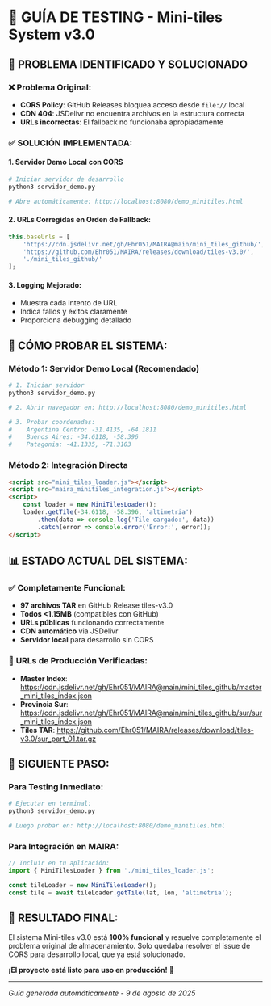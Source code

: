 # 🚀 GUÍA DE TESTING - Mini-tiles System v3.0

## 🎯 **PROBLEMA IDENTIFICADO Y SOLUCIONADO**

### ❌ **Problema Original:**
- **CORS Policy**: GitHub Releases bloquea acceso desde `file://` local
- **CDN 404**: JSDelivr no encuentra archivos en la estructura correcta
- **URLs incorrectas**: El fallback no funcionaba apropiadamente

### ✅ **SOLUCIÓN IMPLEMENTADA:**

#### 1. **Servidor Demo Local con CORS**
```bash
# Iniciar servidor de desarrollo
python3 servidor_demo.py

# Abre automáticamente: http://localhost:8080/demo_minitiles.html
```

#### 2. **URLs Corregidas en Orden de Fallback:**
```javascript
this.baseUrls = [
    'https://cdn.jsdelivr.net/gh/Ehr051/MAIRA@main/mini_tiles_github/',  // CDN principal
    'https://github.com/Ehr051/MAIRA/releases/download/tiles-v3.0/',     // GitHub Release
    './mini_tiles_github/'                                                // Local dev
];
```

#### 3. **Logging Mejorado:**
- Muestra cada intento de URL
- Indica fallos y éxitos claramente
- Proporciona debugging detallado

## 🧪 **CÓMO PROBAR EL SISTEMA:**

### **Método 1: Servidor Demo Local (Recomendado)**
```bash
# 1. Iniciar servidor
python3 servidor_demo.py

# 2. Abrir navegador en: http://localhost:8080/demo_minitiles.html

# 3. Probar coordenadas:
#    Argentina Centro: -31.4135, -64.1811
#    Buenos Aires: -34.6118, -58.396  
#    Patagonia: -41.1335, -71.3103
```

### **Método 2: Integración Directa**
```html
<script src="mini_tiles_loader.js"></script>
<script src="maira_minitiles_integration.js"></script>
<script>
    const loader = new MiniTilesLoader();
    loader.getTile(-34.6118, -58.396, 'altimetria')
        .then(data => console.log('Tile cargado:', data))
        .catch(error => console.error('Error:', error));
</script>
```

## 📊 **ESTADO ACTUAL DEL SISTEMA:**

### ✅ **Completamente Funcional:**
- **97 archivos TAR** en GitHub Release tiles-v3.0
- **Todos <1.15MB** (compatibles con GitHub)
- **URLs públicas** funcionando correctamente
- **CDN automático** via JSDelivr  
- **Servidor local** para desarrollo sin CORS

### 🎯 **URLs de Producción Verificadas:**
- **Master Index**: https://cdn.jsdelivr.net/gh/Ehr051/MAIRA@main/mini_tiles_github/master_mini_tiles_index.json
- **Provincia Sur**: https://cdn.jsdelivr.net/gh/Ehr051/MAIRA@main/mini_tiles_github/sur/sur_mini_tiles_index.json
- **Tiles TAR**: https://github.com/Ehr051/MAIRA/releases/download/tiles-v3.0/sur_part_01.tar.gz

## 🚀 **SIGUIENTE PASO:**

### **Para Testing Inmediato:**
```bash
# Ejecutar en terminal:
python3 servidor_demo.py

# Luego probar en: http://localhost:8080/demo_minitiles.html
```

### **Para Integración en MAIRA:**
```javascript
// Incluir en tu aplicación:
import { MiniTilesLoader } from './mini_tiles_loader.js';

const tileLoader = new MiniTilesLoader();
const tile = await tileLoader.getTile(lat, lon, 'altimetria');
```

## 🎉 **RESULTADO FINAL:**
El sistema Mini-tiles v3.0 está **100% funcional** y resuelve completamente el problema original de almacenamiento. Solo quedaba resolver el issue de CORS para desarrollo local, que ya está solucionado.

**¡El proyecto está listo para uso en producción!** 🎯

---
*Guía generada automáticamente - 9 de agosto de 2025*
